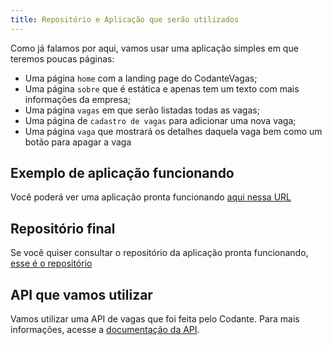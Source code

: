 ```yaml
---
title: Repositório e Aplicação que serão utilizados
---
```


Como já falamos por aqui, vamos usar uma aplicação simples em que teremos poucas páginas:

- Uma página `home` com a landing page do CodanteVagas;
- Uma página `sobre` que é estática e apenas tem um texto com mais informações da empresa;
- Uma página `vagas` em que serão listadas todas as vagas;
- Uma página de `cadastro de vagas` para adicionar uma nova vaga;
- Uma página `vaga` que mostrará os detalhes daquela vaga bem como um botão para apagar a vaga

## Exemplo de aplicação funcionando

<!-- TODO: Adicionar aplicação funcionando -->
Você poderá ver uma aplicação pronta funcionando [aqui nessa URL]()

## Repositório final

<!-- TODO:  Adicionar repositório -->
Se você quiser consultar o repositório da aplicação pronta funcionando, [esse é o repositório]()

## API que vamos utilizar

Vamos utilizar uma API de vagas que foi feita pelo Codante. Para mais informações, acesse a [documentação da API](https://docs.apis.codante.io/jobs-api).

